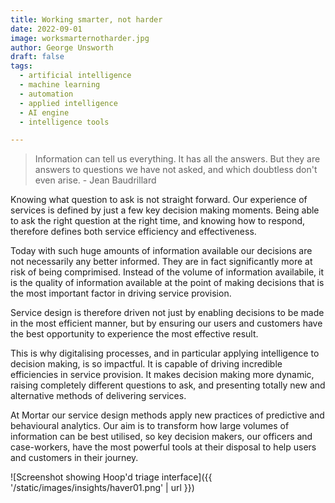 ```yaml
---
title: Working smarter, not harder
date: 2022-09-01
image: worksmarternotharder.jpg
author: George Unsworth
draft: false
tags:
  - artificial intelligence
  - machine learning
  - automation
  - applied intelligence
  - AI engine
  - intelligence tools

---
```


> Information can tell us everything. It has all the answers. But they are answers to questions we have not asked, and which doubtless don't even arise. - Jean Baudrillard

Knowing what question to ask is not straight forward. Our experience of services is defined by just a few key decision making moments. Being able to ask the right question at the right time, and knowing how to respond, therefore defines both service efficiency and effectiveness. 

Today with such huge amounts of information available our decisions are not necessarily any better informed. They are in fact significantly more at risk of being comprimised. Instead of the volume of information availabile, it is the quality of information available at the point of making decisions that is the most important factor in driving service provision. 

Service design is therefore driven not just by enabling decisions to be made in the most efficient manner, but by ensuring our users and customers have the best opportunity to experience the most effective result. 

This is why digitalising processes, and in particular applying intelligence to decision making, is so impactful. It is capable of driving incredible efficiencies in service provision. It makes decision making more dynamic, raising completely different questions to ask, and presenting totally new and alternative methods of delivering services. 

At Mortar our service design methods apply new practices of predictive and behavioural analytics. Our aim is to transform how large volumes of information can be best utilised, so key decision makers, our officers and case-workers, have the most powerful tools at their disposal to help users and customers in their journey.  


![Screenshot showing Hoop'd triage interface]({{ '/static/images/insights/haver01.png' | url }})
